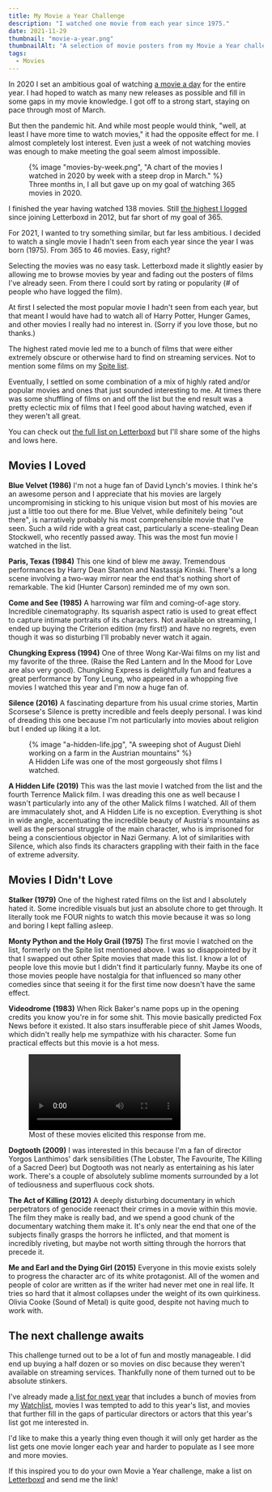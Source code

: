 ```yaml
---
title: My Movie a Year Challenge
description: "I watched one movie from each year since 1975."
date: 2021-11-29
thumbnail: "movie-a-year.png"
thumbnailAlt: "A selection of movie posters from my Movie a Year challenge list on Letterboxd."
tags:
  - Movies
---
```


In 2020 I set an ambitious goal of watching [a movie a day](/posts/2020-01-31-my-year-of-film/) for the entire year. I had hoped to watch as many new releases as possible and fill in some gaps in my movie knowledge. I got off to a strong start, staying on pace through most of March.

But then the pandemic hit. And while most people would think, "well, at least I have more time to watch movies," it had the opposite effect for me. I almost completely lost interest. Even just a week of not watching movies was enough to make meeting the goal seem almost impossible.

<figure>
  {% image "movies-by-week.png", "A chart of the movies I watched in 2020 by week with a steep drop in March." %}
  <figcaption>
    Three months in, I all but gave up on my goal of watching 365 movies in 2020.
  </figcaption>
</figure>

I finished the year having watched 138 movies. Still [the highest I logged](https://letterboxd.com/peruvianidol/year/2020/) since joining Letterboxd in 2012, but far short of my goal of 365.

For 2021, I wanted to try something similar, but far less ambitious. I decided to watch a single movie I hadn't seen from each year since the year I was born (1975). From 365 to 46 movies. Easy, right?

Selecting the movies was no easy task. Letterboxd made it slightly easier by allowing me to browse movies by year and fading out the posters of films I've already seen. From there I could sort by rating or popularity (# of people who have logged the film).

At first I selected the most popular movie I hadn't seen from each year, but that meant I would have had to watch all of Harry Potter, Hunger Games, and other movies I really had no interest in. (Sorry if you love those, but no thanks.)

The highest rated movie led me to a bunch of films that were either extremely obscure or otherwise hard to find on streaming services. Not to mention some films on my [Spite list](https://letterboxd.com/peruvianidol/list/movies-people-are-like-omg-you-havent-seen/).

Eventually, I settled on some combination of a mix of highly rated and/or popular movies and ones that just sounded interesting to me. At times there was some shuffling of films on and off the list but the end result was a pretty eclectic mix of films that I feel good about having watched, even if they weren't all great.

You can check out [the full list on Letterboxd](https://letterboxd.com/peruvianidol/list/movie-a-year-challenge/) but I'll share some of the highs and lows here.

## Movies I Loved

**Blue Velvet (1986)** I'm not a huge fan of David Lynch's movies. I think he's an awesome person and I appreciate that his movies are largely uncompromising in sticking to his unique vision but most of his movies are just a little too out there for me. Blue Velvet, while definitely being "out there", is narratively probably his most comprehensible movie that I've seen. Such a wild ride with a great cast, particularly a scene-stealing Dean Stockwell, who recently passed away. This was the most fun movie I watched in the list.

**Paris, Texas (1984)** This one kind of blew me away. Tremendous performances by Harry Dean Stanton and Nastassja Kinski. There's a long scene involving a two-way mirror near the end that's nothing short of remarkable. The kid (Hunter Carson) reminded me of my own son.

**Come and See (1985)** A harrowing war film and coming-of-age story. Incredible cinematography. Its squarish aspect ratio is used to great effect to capture intimate portraits of its characters. Not available on streaming, I ended up buying the Criterion edition (my first!) and have no regrets, even though it was so disturbing I'll probably never watch it again.

**Chungking Express (1994)** One of three Wong Kar-Wai films on my list and my favorite of the three. (Raise the Red Lantern and In the Mood for Love are also very good). Chungking Express is delightfully fun and features a great performance by Tony Leung, who appeared in a whopping five movies I watched this year and I'm now a huge fan of.

**Silence (2016)** A fascinating departure from his usual crime stories, Martin Scorsese's Silence is pretty incredible and feels deeply personal. I was kind of dreading this one because I'm not particularly into movies about religion but I ended up liking it a lot. 

<figure>
  {% image "a-hidden-life.jpg", "A sweeping shot of August Diehl working on a farm in the Austrian mountains" %}
  <figcaption>
    A Hidden Life was one of the most gorgeously shot films I watched.
  </figcaption>
</figure>

**A Hidden Life (2019)** This was the last movie I watched from the list and the fourth Terrence Malick film. I was dreading this one as well because I wasn't particularly into any of the other Malick films I watched. All of them are immaculately shot, and A Hidden Life is no exception. Everything is shot in wide angle, accentuating the incredible beauty of Austria's mountains as well as the personal struggle of the main character, who is imprisoned for being a conscientious objector in Nazi Germany. A lot of similarities with Silence, which also finds its characters grappling with their faith in the face of extreme adversity.

## Movies I Didn't Love

**Stalker (1979)** One of the highest rated films on the list and I absolutely hated it. Some incredible visuals but just an absolute chore to get through. It literally took me FOUR nights to watch this movie because it was so long and boring I kept falling asleep.

**Monty Python and the Holy Grail (1975)** The first movie I watched on the list, formerly on the Spite list mentioned above. I was so disappointed by it that I swapped out other Spite movies that made this list. I know a lot of people love this movie but I didn't find it particularly funny. Maybe its one of those movies people have nostalgia for that influenced so many other comedies since that seeing it for the first time now doesn't have the same effect.

**Videodrome (1983)** When Rick Baker's name pops up in the opening credits you know you're in for some shit. This movie basically predicted Fox News before it existed. It also stars insufferable piece of shit James Woods, which didn't really help me sympathize with his character. Some fun practical effects but this movie is a hot mess.

<figure class="ma-float-right">
  <video loop="" autoplay="" preload="auto" playsinline="true"><source src="/images/aunt-linda.mp4" type="video/mp4"></video>
  <figcaption>
    Most of these movies elicited this response from me.
  </figcaption>
</figure>

**Dogtooth (2009)** I was interested in this because I'm a fan of director Yorgos Lanthimos' dark sensibilities (The Lobster, The Favourite, The Killing of a Sacred Deer) but Dogtooth was not nearly as entertaining as his later work. There's a couple of absolutely sublime moments surrounded by a lot of tediousness and superfluous cock shots.

**The Act of Killing (2012)** A deeply disturbing documentary in which perpetrators of genocide reenact their crimes in a movie within this movie. The film they make is really bad, and we spend a good chunk of the documentary watching them make it. It's only near the end that one of the subjects finally grasps the horrors he inflicted, and that moment is incredibly riveting, but maybe not worth sitting through the horrors that precede it.

**Me and Earl and the Dying Girl (2015)** Everyone in this movie exists solely to progress the character arc of its white protagonist. All of the women and people of color are written as if the writer had never met one in real life. It tries so hard that it almost collapses under the weight of its own quirkiness. Olivia Cooke (Sound of Metal) is quite good, despite not having much to work with.

## The next challenge awaits

This challenge turned out to be a lot of fun and mostly manageable. I did end up buying a half dozen or so movies on disc because they weren't available on streaming services. Thankfully none of them turned out to be absolute stinkers.

I've already made [a list for next year](https://letterboxd.com/peruvianidol/list/movie-a-year-challenge-2022/) that includes a bunch of movies from my [Watchlist](https://letterboxd.com/peruvianidol/watchlist/), movies I was tempted to add to this year's list, and movies that further fill in the gaps of particular directors or actors that this year's list got me interested in.

I'd like to make this a yearly thing even though it will only get harder as the list gets one movie longer each year and harder to populate as I see more and more movies.

If this inspired you to do your own Movie a Year challenge, make a list on [Letterboxd](https://letterboxd.com/) and send me the link!
